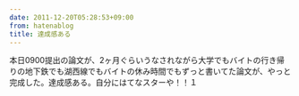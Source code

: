 ```yaml
---
date: 2011-12-20T05:28:53+09:00
from: hatenablog
title: 達成感ある
---
```


<p>本日0900提出の論文が、2ヶ月ぐらいうなされながら大学でもバイトの行き帰りの地下鉄でも湖西線でもバイトの休み時間でもずっと書いてた論文が、やっと完成した。達成感ある。自分にはてなスターや！！１</p><p><img src="http://dl.dropbox.com/u/5978869/image/20111220_052227.png" alt="" class="frame" style="display:block; margin:0 auto"></p>

